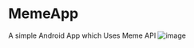 # MemeApp
A simple Android App which Uses Meme API
![image](https://github.com/PariharAditya/MemeApp/assets/97739299/60f01934-51d9-4818-b9e8-991eea6d8fc0)

